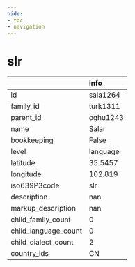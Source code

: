 ```yaml
---
hide:
- toc
- navigation
---
```

# slr
|                      | info     |
|:---------------------|:---------|
| id                   | sala1264 |
| family_id            | turk1311 |
| parent_id            | oghu1243 |
| name                 | Salar    |
| bookkeeping          | False    |
| level                | language |
| latitude             | 35.5457  |
| longitude            | 102.819  |
| iso639P3code         | slr      |
| description          | nan      |
| markup_description   | nan      |
| child_family_count   | 0        |
| child_language_count | 0        |
| child_dialect_count  | 2        |
| country_ids          | CN       |